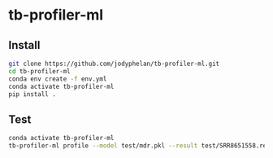 # tb-profiler-ml

## Install

```bash
git clone https://github.com/jodyphelan/tb-profiler-ml.git
cd tb-profiler-ml
conda env create -f env.yml
conda activate tb-profiler-ml
pip install .
```

## Test

```bash
conda activate tb-profiler-ml
tb-profiler-ml profile --model test/mdr.pkl --result test/SRR8651558.results.json --outfile test.result.json 
```